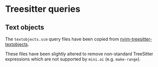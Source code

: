# Treesitter queries

## Text objects

The `textobjects.scm` query files have been copied from [nvim-treesitter-textobjects](https://github.com/nvim-treesitter/nvim-treesitter-textobjects/tree/0f051e9813a36481f48ca1f833897210dbcfffde/queries).

These files have been slightly altered to remove non-standard TreeSitter expressions which are not supported by `mini.ai` (e.g. `make-range`).
